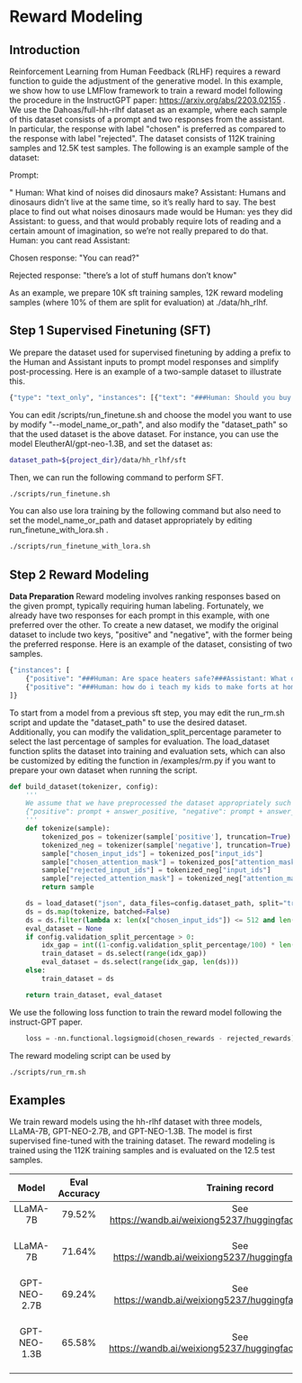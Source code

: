 # Reward Modeling

## Introduction

Reinforcement Learning from Human Feedback (RLHF) requires a reward function to guide the adjustment of the generative model. In this example, we show how to use LMFlow framework to train a reward model following the procedure in the InstructGPT paper: https://arxiv.org/abs/2203.02155 . We use the Dahoas/full-hh-rlhf dataset as an example, where each sample of this dataset consists of a prompt and two responses from the assistant. In particular, the response with label "chosen" is preferred as compared to the response with label "rejected". The dataset consists of 112K training samples and 12.5K test samples. The following is an example sample of the dataset:

Prompt: 

" Human: What kind of noises did dinosaurs make? Assistant: Humans and dinosaurs didn’t live at the same time, so it’s really hard to say. The best place to find out what noises dinosaurs made would be Human: yes they did Assistant: to guess, and that would probably require lots of reading and a certain amount of imagination, so we’re not really prepared to do that. Human: you cant read Assistant: 

Chosen response: "You can read?"

Rejected response: "there’s a lot of stuff humans don’t know"

As an example, we prepare 10K sft training samples, 12K reward modeling samples (where 10% of them are split for evaluation) at ./data/hh_rlhf.

## Step 1 Supervised Finetuning (SFT)

We prepare the dataset used for supervised finetuning by adding a prefix to the Human and Assistant inputs to prompt model responses and simplify post-processing. Here is an example of a two-sample dataset to illustrate this.


```sh
{"type": "text_only", "instances": [{"text": "###Human: Should you buy a case to protect your cell phone?###Assistant: It depends on your circumstances.  If you carry your phone in a pocket or a purse then you probably want a case.  But if you only need a phone for quick interactions, a case may actually cause more harm than good.  What do you need the phone for?  Are you a parent, or do you work from home?###Human: What harm could it do?###Assistant: A phone case can damage the screen, for one thing.  It can also get you in trouble if you have your phone turned off for some reason.  Then you will turn it back on and it won’t do anything.  If you can afford to replace it, then you need a case to protect it.  The problem is that most people aren’t able to afford to replace their phones all the time.###Human: Thanks for letting me know.###Assistant: You’re welcome."}, {"text": "###Human: I'm trying to learn about the salam witch trials###Assistant: If you’re looking for books about witchcraft trials, I can recommend some books for you. But you probably mean you’re looking for more historical information about the Salem witch trials in 1692, and specifically about the salam witch trials in 1692?###Human: What are some good books to learn about the salam witch trials###Assistant: What would you like to learn?  If you’re interested in history, one of the best books is The Witch Persecutions in Colonial America: A History.  If you’re interested in witchcraft as a cultural phenomenon, you might enjoy two excellent books: Religion and the Decline of Magic: Studies in Popular Beliefs in Sixteenth- and Seventeenth-Century England by Keith Thomas and Magic, Witchcraft, and the Otherworld: An Anthropology of Superstition by Jack Goody.  If you’re interested in history specifically as it relates to religion, you might enjoy The Popish Plot, or Prelates' Plot: A History of the Popish Plot in England, by K. J. Everett."}]}
```

You can edit /scripts/run_finetune.sh and choose the model you want to use by modify "--model_name_or_path", and also modify the "dataset_path" so that the used dataset is the above dataset. For instance, you can use the model EleutherAI/gpt-neo-1.3B, and set the dataset as:

```sh
dataset_path=${project_dir}/data/hh_rlhf/sft
```

Then, we can run the following command to perform SFT.

```sh
./scripts/run_finetune.sh
```

You can also use lora training by the following command but also need to set the model_name_or_path and dataset appropriately by editing run_finetune_with_lora.sh .

```sh
./scripts/run_finetune_with_lora.sh
```

## Step 2 Reward Modeling

**Data Preparation** Reward modeling involves ranking responses based on the given prompt, typically requiring human labeling. Fortunately, we already have two responses for each prompt in this example, with one preferred over the other. To create a new dataset, we modify the original dataset to include two keys, "positive" and "negative", with the former being the preferred response. Here is an example of the dataset, consisting of two samples.

```sh
{"instances": [
    {"positive": "###Human: Are space heaters safe?###Assistant: What do you mean? Can you give me more details?###Human: I mean, can they be a fire hazard?###Assistant: I don’t know about that.  Can you tell me more about the situation? Are you using the heater on a fireplace?  Do you have any other heater in the room?  What materials are in the room?  Do you feel any heat from the heater?  How are you touching the heater?###Human: Can you just tell me if there are any situations where they could be a fire hazard?###Assistant: The answer is “it depends”.  It would depend on the specific heater you are using, how you are using it, what kind of fuel it uses, what materials you have in the room, and what the surroundings are like.  You’d also have to make sure you’re using it correctly.  Is it switched off?  Is it safe to touch?  It’s not the sort of thing I could just answer by looking at the text you provided.###Human: Thank you. That information is helpful.###Assistant: Glad to be helpful.  I’m always happy to assist.", "negative": "###Human: Are space heaters safe?###Assistant: What do you mean? Can you give me more details?###Human: I mean, can they be a fire hazard?###Assistant: I don’t know about that.  Can you tell me more about the situation? Are you using the heater on a fireplace?  Do you have any other heater in the room?  What materials are in the room?  Do you feel any heat from the heater?  How are you touching the heater?###Human: Can you just tell me if there are any situations where they could be a fire hazard?###Assistant: The answer is “it depends”.  It would depend on the specific heater you are using, how you are using it, what kind of fuel it uses, what materials you have in the room, and what the surroundings are like.  You’d also have to make sure you’re using it correctly.  Is it switched off?  Is it safe to touch?  It’s not the sort of thing I could just answer by looking at the text you provided.###Human: Thank you. That information is helpful.###Assistant: You’re welcome. I’m glad to help. Is there anything else you want to know?"}, 
    {"positive": "###Human: how do i teach my kids to make forts at home?###Assistant: Do you mean you want to teach them to build a simple structure they can hide in? Or something more elaborate?  I don’t know exactly what you mean by a “fort”, but maybe this gives you some ideas?", "negative": "###Human: how do i teach my kids to make forts at home?###Assistant: There are many ways to make forts!  The simplest might be to just pile up all the furniture in one room.  This works if you have a single room in your house, although it might still be a bit challenging to build a taller and sturdier fort this way.  The best way to build forts is to start with something easy, and then have fun exploring how you can improve it."}
]}
```

To start from a model from a previous sft step, you may edit the run_rm.sh script and update the "dataset_path" to use the desired dataset. Additionally, you can modify the validation_split_percentage parameter to select the last percentage of samples for evaluation. The load_dataset function splits the dataset into training and evaluation sets, which can also be customized by editing the function in /examples/rm.py if you want to prepare your own dataset when running the script.

```python
def build_dataset(tokenizer, config):
    ''' 
    We assume that we have preprocessed the dataset appropriately such that the sample is organized as follows:
    {"positive": prompt + answer_positive, "negative": prompt + answer_negative}, where the positive response is preferred.
    '''
    def tokenize(sample):
        tokenized_pos = tokenizer(sample['positive'], truncation=True)
        tokenized_neg = tokenizer(sample['negative'], truncation=True)
        sample["chosen_input_ids"] = tokenized_pos["input_ids"]
        sample["chosen_attention_mask"] = tokenized_pos["attention_mask"]
        sample["rejected_input_ids"] = tokenized_neg["input_ids"]
        sample["rejected_attention_mask"] = tokenized_neg["attention_mask"]
        return sample

    ds = load_dataset("json", data_files=config.dataset_path, split="train", field="instances")
    ds = ds.map(tokenize, batched=False)
    ds = ds.filter(lambda x: len(x["chosen_input_ids"]) <= 512 and len(x["rejected_input_ids"]) <= 512)
    eval_dataset = None
    if config.validation_split_percentage > 0:
        idx_gap = int((1-config.validation_split_percentage/100) * len(ds))
        train_dataset = ds.select(range(idx_gap))
        eval_dataset = ds.select(range(idx_gap, len(ds)))
    else:
        train_dataset = ds

    return train_dataset, eval_dataset

```

We use the following loss function to train the reward model following the instruct-GPT paper.

```python
    loss = -nn.functional.logsigmoid(chosen_rewards - rejected_rewards).mean()
```

The reward modeling script can be used by 

```sh
./scripts/run_rm.sh
```

## Examples

We train reward models using the hh-rlhf dataset with three models, LLaMA-7B, GPT-NEO-2.7B, and GPT-NEO-1.3B. The model is first supervised fine-tuned with the training dataset. The reward modeling is trained using the 112K training samples and is evaluated on the 12.5 test samples. 

| Model | Eval Accuracy | Training record |Remarks |
| :----:| :----: | :----: |:----: |
| LLaMA-7B | 79.52% | See  https://wandb.ai/weixiong5237/huggingface/runs/t3uwm8yp | - |
| LLaMA-7B | 71.64% | See  https://wandb.ai/weixiong5237/huggingface/runs/p2ju3r1a | RM from LLaMA without SFT |
| GPT-NEO-2.7B | 69.24% | See https://wandb.ai/weixiong5237/huggingface/runs/8fc1rcf8 | - |
| GPT-NEO-1.3B | 65.58% | See https://wandb.ai/weixiong5237/huggingface/runs/7oemwynu | Only trained on 10000 samples |
